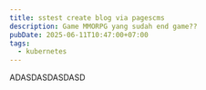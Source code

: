 ```yaml
---
title: sstest create blog via pagescms
description: Game MMORPG yang sudah end game??
pubDate: 2025-06-11T10:47:00+07:00
tags:
  - kubernetes
---
```

ADASDASDASDASD